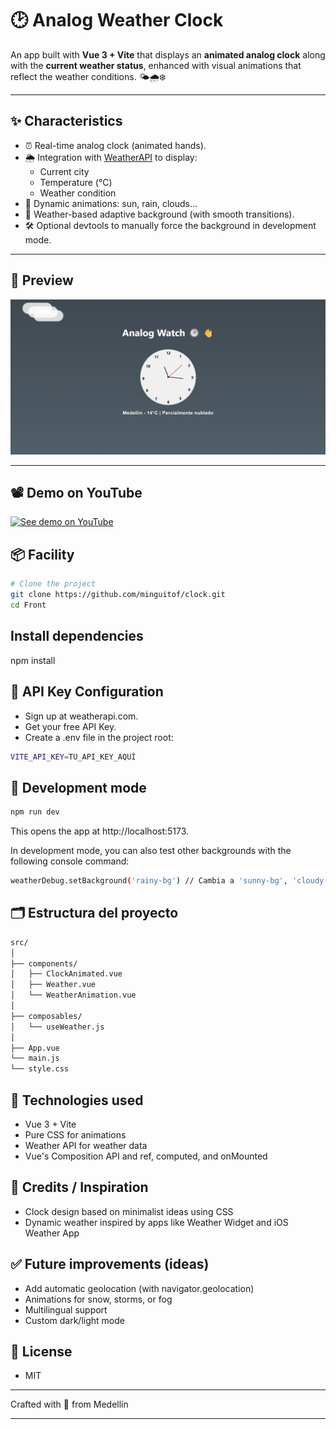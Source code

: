 # 🕑 Analog Weather Clock

An app built with **Vue 3 + Vite** that displays an **animated analog clock** along with the **current weather status**, enhanced with visual animations that reflect the weather conditions. 🌤️🌧️❄️

---

## ✨ Characteristics

- ⏰ Real-time analog clock (animated hands).
- 🌦️ Integration with [WeatherAPI](https://www.weatherapi.com/) to display:
  - Current city
  - Temperature (°C)
  - Weather condition
- 🎨 Dynamic animations: sun, rain, clouds...
- 🌈 Weather-based adaptive background (with smooth transitions).
- 🛠️ Optional devtools to manually force the background in development mode.

---

## 🚀 Preview

![preview](/Front/public/preview.jpeg) <!-- Puedes crear un screenshot del proyecto y guardarlo ahí -->

---

## 📽️ Demo on YouTube
[![See demo on YouTube](https://img.youtube.com/vi/g9TqSqyy5-g/hqdefault.jpg)](https://youtu.be/g9TqSqyy5-g)

## 📦 Facility

```bash
# Clone the project
git clone https://github.com/minguitof/clock.git
cd Front
```

## Install dependencies
npm install

## 🔐 API Key Configuration

- Sign up at weatherapi.com.
- Get your free API Key.
- Create a .env file in the project root:

```bash
VITE_API_KEY=TU_API_KEY_AQUÍ
```

## 🧪 Development mode

```bash
npm run dev
```

This opens the app at http://localhost:5173.

In development mode, you can also test other backgrounds with the following console command:

```bash
weatherDebug.setBackground('rainy-bg') // Cambia a 'sunny-bg', 'cloudy-bg', etc.
```

## 🗂️ Estructura del proyecto

```bash
src/
│
├── components/
│   ├── ClockAnimated.vue
│   ├── Weather.vue
│   └── WeatherAnimation.vue
│
├── composables/
│   └── useWeather.js
│
├── App.vue
└── main.js
└── style.css
```

## 🔧 Technologies used

- Vue 3 + Vite
- Pure CSS for animations
- Weather API for weather data
- Vue's Composition API and ref, computed, and onMounted

## 📸 Credits / Inspiration

- Clock design based on minimalist ideas using CSS
- Dynamic weather inspired by apps like Weather Widget and iOS Weather App

## ✅ Future improvements (ideas)

- Add automatic geolocation (with navigator.geolocation)
- Animations for snow, storms, or fog
- Multilingual support
- Custom dark/light mode

## 📄 License

- MIT

---

Crafted with 💙 from Medellín

---